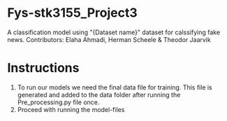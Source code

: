 # Fys-stk3155_Project3
A classification model using "{Dataset name}" dataset for calssifying fake news. Contributors: Elaha Ahmadi, Herman Scheele &amp; Theodor Jaarvik


# Instructions 

1. To run our models we need the final data file for training. This file is generated and added to the data folder after running the Pre_processing.py file once. 
2. Proceed with running the model-files
